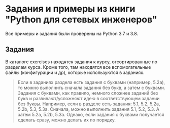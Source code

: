 # Задания и примеры из книги "Python для сетевых инженеров"
  Все примеры и задания были проверены на Python 3.7 и 3.8.
  
  
## Задания

В каталоге exercises находятся задания к курсу, отсортированные по разделам курса.
Кроме того, там находятся все вспомогательные файлы (конфигурации и др), которые используются в заданиях.

> Если в заданиях раздела есть задания с буквами (например, 5.2a), то можно выполнить сначала задания без букв, а затем с буквами. Задания с буквами, как правило, немного сложнее заданий без букв и развивают/усложняют идею в соответствующем задании без буквы.
> Например, если в разделе есть задания: 5.1, 5.2, 5.2a, 5.2b, 5.3, 5.3a.
> Сначала, можно выполнить задания 5.1, 5.2, 5.3. А затем 5.2a, 5.2b, 5.3a.
> Однако, если задания с буквами получается сделать сразу, можно делать их по порядку.



